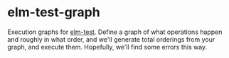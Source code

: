 # elm-test-graph
Execution graphs for [elm-test](/packages/elm-community/elm-test/latest). Define a graph of what operations happen and roughly in what order, and we'll generate total orderings from your graph, and execute them. Hopefully, we'll find some errors this way.
